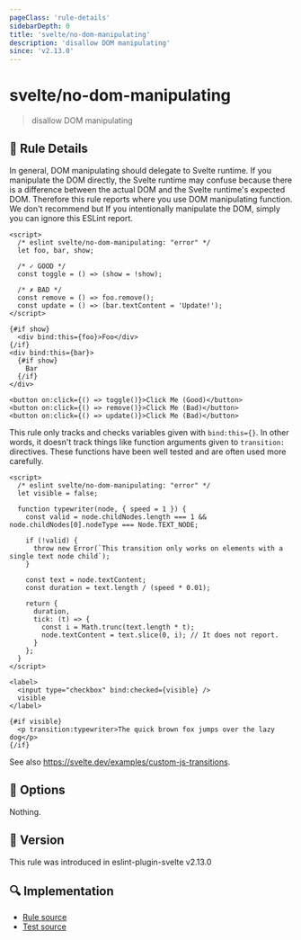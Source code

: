 ```yaml
---
pageClass: 'rule-details'
sidebarDepth: 0
title: 'svelte/no-dom-manipulating'
description: 'disallow DOM manipulating'
since: 'v2.13.0'
---
```


# svelte/no-dom-manipulating

> disallow DOM manipulating

## :book: Rule Details

In general, DOM manipulating should delegate to Svelte runtime. If you manipulate the DOM directly, the Svelte runtime may confuse because there is a difference between the actual DOM and the Svelte runtime's expected DOM.
Therefore this rule reports where you use DOM manipulating function.
We don't recommend but If you intentionally manipulate the DOM, simply you can ignore this ESLint report.

<!--eslint-skip-->

```svelte
<script>
  /* eslint svelte/no-dom-manipulating: "error" */
  let foo, bar, show;

  /* ✓ GOOD */
  const toggle = () => (show = !show);

  /* ✗ BAD */
  const remove = () => foo.remove();
  const update = () => (bar.textContent = 'Update!');
</script>

{#if show}
  <div bind:this={foo}>Foo</div>
{/if}
<div bind:this={bar}>
  {#if show}
    Bar
  {/if}
</div>

<button on:click={() => toggle()}>Click Me (Good)</button>
<button on:click={() => remove()}>Click Me (Bad)</button>
<button on:click={() => update()}>Click Me (Bad)</button>
```

This rule only tracks and checks variables given with `bind:this={}`. In other words, it doesn't track things like function arguments given to `transition:` directives. These functions have been well tested and are often used more carefully.

<!--eslint-skip-->

```svelte
<script>
  /* eslint svelte/no-dom-manipulating: "error" */
  let visible = false;

  function typewriter(node, { speed = 1 }) {
    const valid = node.childNodes.length === 1 && node.childNodes[0].nodeType === Node.TEXT_NODE;

    if (!valid) {
      throw new Error(`This transition only works on elements with a single text node child`);
    }

    const text = node.textContent;
    const duration = text.length / (speed * 0.01);

    return {
      duration,
      tick: (t) => {
        const i = Math.trunc(text.length * t);
        node.textContent = text.slice(0, i); // It does not report.
      }
    };
  }
</script>

<label>
  <input type="checkbox" bind:checked={visible} />
  visible
</label>

{#if visible}
  <p transition:typewriter>The quick brown fox jumps over the lazy dog</p>
{/if}
```

See also <https://svelte.dev/examples/custom-js-transitions>.

## :wrench: Options

Nothing.

## :rocket: Version

This rule was introduced in eslint-plugin-svelte v2.13.0

## :mag: Implementation

- [Rule source](https://github.com/sveltejs/eslint-plugin-svelte/blob/main/packages/eslint-plugin-svelte/src/rules/no-dom-manipulating.ts)
- [Test source](https://github.com/sveltejs/eslint-plugin-svelte/blob/main/packages/eslint-plugin-svelte/tests/src/rules/no-dom-manipulating.ts)
